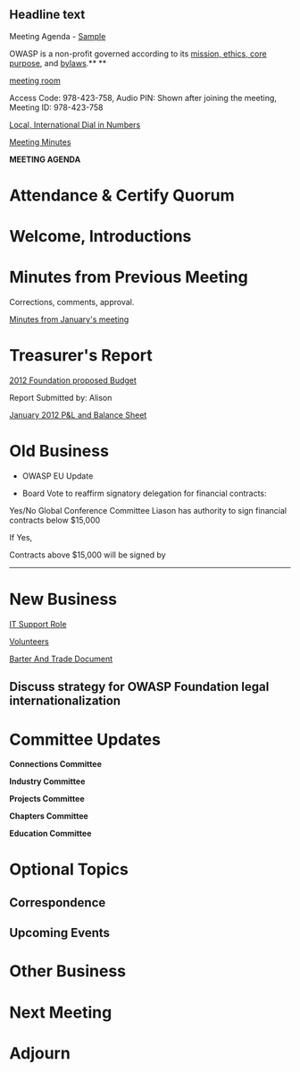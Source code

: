 ## Headline text

Meeting Agenda -
[Sample](http://www.betterworkplacenow.com/MeetingAgendaTemplate.pdf)

OWASP is a non-profit governed according to its [mission, ethics, core
purpose](https://www.owasp.org/index.php/About_OWASP#Core_Values), and
[bylaws](https://www.owasp.org/images/d/d6/2011-06-OWASP-BYLAWS.pdf).**
**

[meeting room](https://www3.gotomeeting.com/join/978423758)

Access Code: 978-423-758, Audio PIN: Shown after joining the meeting,
Meeting ID: 978-423-758

[Local, International Dial in
Numbers](Local,_International_Dial_in_Numbers "wikilink")

[Meeting
Minutes](https://docs.google.com/a/owasp.org/document/d/1csy_66V1IRWozLbfgD601UveQMaX1T_fCxOb9YTuXqM/edit)

**MEETING AGENDA**

# Attendance & Certify Quorum

# Welcome, Introductions

# Minutes from Previous Meeting

Corrections, comments, approval.

[Minutes from January's
meeting](https://docs.google.com/a/owasp.org/document/d/1RI2AziJD2o0JOB0YrYersHSGEW6m4MyjiarzfK9xP_g/edit#)

# Treasurer's Report

[2012 Foundation proposed
Budget](https://docs.google.com/a/owasp.org/spreadsheet/ccc?key=0AhI4iTO_QojvdFRTX1ZvUHU5U1N3WVRGNm56cDlOM1E)

Report Submitted by: Alison

[January 2012 P\&L and Balance
Sheet](https://www.owasp.org/index.php/File:201201.xlsx)

# Old Business

  - OWASP EU Update

<!-- end list -->

  - Board Vote to reaffirm signatory delegation for financial contracts:

Yes/No Global Conference Committee Liason has authority to sign
financial contracts below $15,000

If Yes,

Contracts above $15,000 will be signed by
__________________________

# New Business

[IT Support Role](https://www.owasp.org/index.php/ITSupport)

[Volunteers](https://docs.google.com/spreadsheet/ccc?key=0AhI4iTO_QojvdHRGNGJkMk9NUERiaGdUczQxZEk5T0E)

[Barter And Trade
Document](https://docs.google.com/document/d/10zAxA6Rma-fKecjwCKeD4znWNml4uxVgMtas3exfmsU/edit)

## Discuss strategy for OWASP Foundation legal internationalization

# Committee Updates

**Connections Committee**

**Industry Committee**

**Projects Committee**

**Chapters Committee**

**Education Committee**

# Optional Topics

## Correspondence

## Upcoming Events

# Other Business

# Next Meeting

# Adjourn